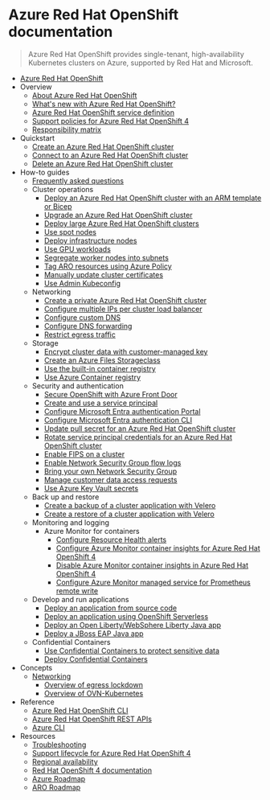 # Azure Red Hat OpenShift documentation
> Azure Red Hat OpenShift provides single-tenant, high-availability Kubernetes clusters on Azure, supported by Red Hat and Microsoft.
  - [Azure Red Hat OpenShift](https://learn.microsoft.com/en-us/azure/openshift/)
  - Overview
    - [About Azure Red Hat OpenShift](https://learn.microsoft.com/en-us/azure/openshift/intro-openshift)
    - [What's new with Azure Red Hat OpenShift?](https://learn.microsoft.com/en-us/azure/openshift/azure-redhat-openshift-release-notes)
    - [Azure Red Hat OpenShift service definition](https://learn.microsoft.com/en-us/azure/openshift/openshift-service-definitions)
    - [Support policies for Azure Red Hat OpenShift 4](https://learn.microsoft.com/en-us/azure/openshift/support-policies-v4)
    - [Responsibility matrix](https://learn.microsoft.com/en-us/azure/openshift/responsibility-matrix)
  - Quickstart
    - [Create an Azure Red Hat OpenShift cluster](https://learn.microsoft.com/en-us/azure/openshift/create-cluster)
    - [Connect to an Azure Red Hat OpenShift cluster](https://learn.microsoft.com/en-us/azure/openshift/connect-cluster)
    - [Delete an Azure Red Hat OpenShift cluster](https://learn.microsoft.com/en-us/azure/openshift/delete-cluster)
  - How-to guides
    - [Frequently asked questions](https://learn.microsoft.com/en-us/azure/openshift/openshift-faq.yml)
    - Cluster operations
      - [Deploy an Azure Red Hat OpenShift cluster with an ARM template or Bicep](https://learn.microsoft.com/en-us/azure/openshift/quickstart-openshift-arm-bicep-template)
      - [Upgrade an Azure Red Hat OpenShift cluster](https://learn.microsoft.com/en-us/azure/openshift/howto-upgrade)
      - [Deploy large Azure Red Hat OpenShift clusters](https://learn.microsoft.com/en-us/azure/openshift/howto-large-clusters)
      - [Use spot nodes](https://learn.microsoft.com/en-us/azure/openshift/howto-spot-nodes)
      - [Deploy infrastructure nodes](https://learn.microsoft.com/en-us/azure/openshift/howto-infrastructure-nodes)
      - [Use GPU workloads](https://learn.microsoft.com/en-us/azure/openshift/howto-gpu-workloads)
      - [Segregate worker nodes into subnets](https://learn.microsoft.com/en-us/azure/openshift/howto-segregate-machinesets)
      - [Tag ARO resources using Azure Policy](https://learn.microsoft.com/en-us/azure/openshift/howto-tag-resources)
      - [Manually update cluster certificates](https://learn.microsoft.com/en-us/azure/openshift/howto-update-certificates)
      - [Use Admin Kubeconfig](https://learn.microsoft.com/en-us/azure/openshift/howto-kubeconfig)
    - Networking
      - [Create a private Azure Red Hat OpenShift cluster](https://learn.microsoft.com/en-us/azure/openshift/howto-create-private-cluster-4x)
      - [Configure multiple IPs per cluster load balancer](https://learn.microsoft.com/en-us/azure/openshift/howto-multiple-ips)
      - [Configure custom DNS](https://learn.microsoft.com/en-us/azure/openshift/howto-custom-dns)
      - [Configure DNS forwarding](https://learn.microsoft.com/en-us/azure/openshift/dns-forwarding)
      - [Restrict egress traffic](https://learn.microsoft.com/en-us/azure/openshift/howto-restrict-egress)
    - Storage
      - [Encrypt cluster data with customer-managed key](https://learn.microsoft.com/en-us/azure/openshift/howto-byok)
      - [Create an Azure Files Storageclass](https://learn.microsoft.com/en-us/azure/openshift/howto-create-a-storageclass)
      - [Use the built-in container registry](https://learn.microsoft.com/en-us/azure/openshift/built-in-container-registry)
      - [Use Azure Container registry](https://learn.microsoft.com/en-us/azure/openshift/howto-use-acr-with-aro)
    - Security and authentication
      - [Secure OpenShift with Azure Front Door](https://learn.microsoft.com/en-us/azure/openshift/howto-secure-openshift-with-front-door)
      - [Create and use a service principal](https://learn.microsoft.com/en-us/azure/openshift/howto-create-service-principal)
      - [Configure Microsoft Entra authentication Portal](https://learn.microsoft.com/en-us/azure/openshift/configure-azure-ad-ui)
      - [Configure Microsoft Entra authentication CLI](https://learn.microsoft.com/en-us/azure/openshift/configure-azure-ad-cli)
      - [Update pull secret for an Azure Red Hat OpenShift cluster](https://learn.microsoft.com/en-us/azure/openshift/howto-add-update-pull-secret)
      - [Rotate service principal credentials for an Azure Red Hat OpenShift cluster](https://learn.microsoft.com/en-us/azure/openshift/howto-service-principal-credential-rotation)
      - [Enable FIPS on a cluster](https://learn.microsoft.com/en-us/azure/openshift/howto-enable-fips-openshift)
      - [Enable Network Security Group flow logs](https://learn.microsoft.com/en-us/azure/openshift/howto-enable-nsg-flowlogs)
      - [Bring your own Network Security Group](https://learn.microsoft.com/en-us/azure/openshift/howto-bring-nsg)
      - [Manage customer data access requests](https://learn.microsoft.com/en-us/azure/openshift/howto-use-lockbox)
      - [Use Azure Key Vault secrets](https://learn.microsoft.com/en-us/azure/openshift/howto-use-key-vault-secrets)
    - Back up and restore
      - [Create a backup of a cluster application with Velero](https://learn.microsoft.com/en-us/azure/openshift/howto-create-a-backup)
      - [Create a restore of a cluster application with Velero](https://learn.microsoft.com/en-us/azure/openshift/howto-create-a-restore)
    - Monitoring and logging
      - Azure Monitor for containers
        - [Configure Resource Health alerts](https://learn.microsoft.com/en-us/azure/openshift/howto-monitor-alerts)
        - [Configure Azure Monitor container insights for Azure Red Hat OpenShift 4](https://learn.microsoft.com/azure/azure-monitor/insights/container-insights-enable-arc-enabled-clusters)
        - [Disable Azure Monitor container insights in Azure Red Hat OpenShift 4](https://learn.microsoft.com/azure/azure-monitor/insights/container-insights-enable-arc-enabled-clusters)
        - [Configure Azure Monitor managed service for Prometheus remote write](https://learn.microsoft.com/en-us/azure/openshift/howto-remotewrite-prometheus)
    - Develop and run applications
      - [Deploy an application from source code](https://learn.microsoft.com/en-us/azure/openshift/howto-deploy-with-s2i)
      - [Deploy an application using OpenShift Serverless](https://learn.microsoft.com/en-us/azure/openshift/howto-deploy-with-serverless)
      - [Deploy an Open Liberty/WebSphere Liberty Java app](https://learn.microsoft.com/en-us/azure/openshift/howto-deploy-java-liberty-app)
      - [Deploy a JBoss EAP Java app](https://learn.microsoft.com/en-us/azure/openshift/howto-deploy-java-jboss-enterprise-application-platform-app)
    - Confidential Containers
      - [Use Confidential Containers to protect sensitive data](https://learn.microsoft.com/en-us/azure/openshift/confidential-containers-overview)
      - [Deploy Confidential Containers](https://learn.microsoft.com/en-us/azure/openshift/confidential-containers-deploy)
  - Concepts
    - [Networking](https://learn.microsoft.com/en-us/azure/openshift/concepts-networking)
      - [Overview of egress lockdown](https://learn.microsoft.com/en-us/azure/openshift/concepts-egress-lockdown)
      - [Overview of OVN-Kubernetes](https://learn.microsoft.com/en-us/azure/openshift/concepts-ovn-kubernetes)
  - Reference
    - [Azure Red Hat OpenShift CLI](https://learn.microsoft.com/cli/azure/aro)
    - [Azure Red Hat OpenShift REST APIs](https://learn.microsoft.com/rest/api/openshift)
    - [Azure CLI](https://learn.microsoft.com/en-us/azure/openshift/)
  - Resources
    - [Troubleshooting](https://learn.microsoft.com/en-us/azure/openshift/troubleshoot)
    - [Support lifecycle for Azure Red Hat OpenShift 4](https://learn.microsoft.com/en-us/azure/openshift/support-lifecycle)
    - [Regional availability](https://azure.microsoft.com/regions/services/)
    - [Red Hat OpenShift 4 documentation](https://docs.openshift.com/aro/4/welcome/index.html)
    - [Azure Roadmap](https://azure.microsoft.com/roadmap/)
    - [ARO Roadmap](https://github.com/Azure/OpenShift/projects/1)
